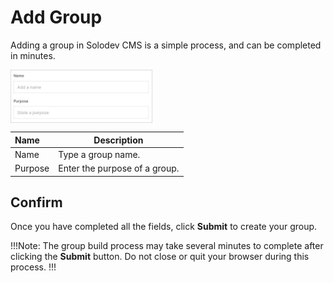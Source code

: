 # Add Group

Adding a group in Solodev CMS is a simple process, and can be completed in minutes.

<img src="../../../images/groups-add.jpg" alt="groups-add" style="width: 45%; display: block"></a>


**Name** | **Description** 
:--- | ---
Name | Type a group name.
Purpose | Enter the purpose of a group.


## Confirm

Once you have completed all the fields, click **Submit** to create your group.

!!!Note:
The group build process may take several minutes to complete after clicking the **Submit** button. Do not close or quit your browser during this process.
!!!
